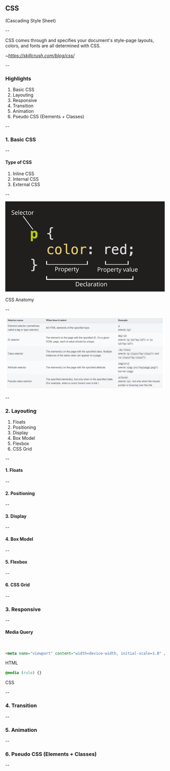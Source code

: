 ## CSS
(Cascading Style Sheet)

--

CSS comes through and specifies your document's style-page layouts, colors, and fonts are all determined with CSS.

*~https://skillcrush.com/blog/css/*

--

### Highlights

1. Basic CSS
2. Layouting
3. Responsive
4. Transition
5. Animation
6. Pseudo CSS (Elements + Classes)

--

### 1. Basic CSS

--

#### Type of CSS

1. Inline CSS
2. Internal CSS
3. External CSS

--

![CSS Anatomy](../src/img/css_anatomy.png)

CSS Anatomy

--

![CSS Selector](../src/img/css_selector.png)

--

### 2. Layouting

1. Floats
2. Positioning
3. Display
4. Box Model
5. Flexbox
6. CSS Grid

--

#### 1. Floats

--

#### 2. Positioning

--

#### 3. Display

--

#### 4. Box Model

--

#### 5. Flexbox

--

#### 6. CSS Grid

--

### 3. Responsive

--

#### Media Query
<br />

```html
<meta name="viewport" content="width=device-width, initial-scale=1.0" />
```
HTML

```css
@media (rule) {}

```
CSS

--

### 4. Transition

--

### 5. Animation

--

### 6. Pseudo CSS (Elements + Classes)

--
